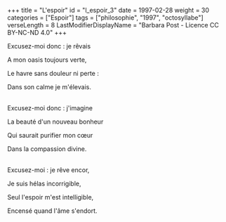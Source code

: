 +++
title = "L'espoir"
id = "l_espoir_3"
date = 1997-02-28
weight = 30
categories = ["Espoir"]
tags = ["philosophie", "1997", "octosyllabe"]
verseLength = 8
LastModifierDisplayName = "Barbara Post - Licence CC BY-NC-ND 4.0"
+++

Excusez-moi donc : je rêvais

A mon oasis toujours verte,

Le havre sans douleur ni perte :

Dans son calme je m'élevais.

 \
Excusez-moi donc : j'imagine

La beauté d'un nouveau bonheur

Qui saurait purifier mon cœur

Dans la compassion divine.

 \
Excusez-moi : je rêve encor,

Je suis hélas incorrigible,

Seul l'espoir m'est intelligible,

Encensé quand l'âme s'endort.
